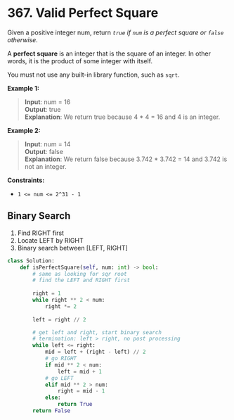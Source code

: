 # 367. Valid Perfect Square


Given a positive integer num, return *`true` if `num` is a perfect square or `false` otherwise*.

A **perfect square** is an integer that is the square of an integer. In other words, it is the product of some integer with itself.

You must not use any built-in library function, such as `sqrt`.

 

**Example 1:**

>**Input**: num = 16  
**Output**: true  
**Explanation**: We return true because 4 * 4 = 16 and 4 is an integer.  


**Example 2:**

>**Input**: num = 14  
**Output**: false  
**Explanation**: We return false because 3.742 * 3.742 = 14 and 3.742 is not an integer. 
 

**Constraints:**

* `1 <= num <= 2^31 - 1`


## Binary Search

1. Find RIGHT first
2. Locate LEFT by RIGHT
3. Binary search between \[LEFT, RIGHT]


```python
class Solution:
    def isPerfectSquare(self, num: int) -> bool:
        # same as looking for sqr root
        # find the LEFT and RIGHT first
        
        right = 1
        while right ** 2 < num:
            right *= 2
        
        left = right // 2

        # get left and right, start binary search
        # termination: left > right, no post processing
        while left <= right:
            mid = left + (right - left) // 2
            # go RIGHT
            if mid ** 2 < num:
                left = mid + 1
            # go LEFT
            elif mid ** 2 > num:
                right = mid - 1
            else:
                return True
        return False
```

